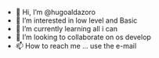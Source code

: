 - 👋 Hi, I’m @hugoaldazoro
- 👀 I’m interested in low level and Basic
- 🌱 I’m currently learning all i can
- 💞️ I’m looking to collaborate on os develop
- 📫 How to reach me ... use the e-mail

<!---
hugoaldazoro/hugoaldazoro is a ✨ special ✨ repository because its `README.md` (this file) appears on your GitHub profile.
You can click the Preview link to take a look at your changes.
--->
